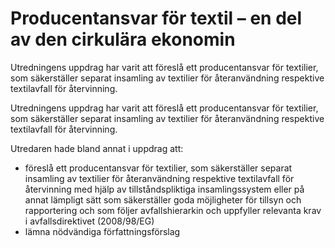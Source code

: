 # Producentansvar för textil – en del av den cirkulära ekonomin

Utredningens uppdrag har varit att föreslå ett producentansvar för textilier, som säkerställer separat insamling av textilier för återanvändning respektive textilavfall för återvinning.

Utredningens uppdrag har varit att föreslå ett producentansvar för textilier, som säkerställer separat insamling av textilier för återanvändning respektive textilavfall för återvinning.

Utredaren hade bland annat i uppdrag att:

* föreslå ett producentansvar för textilier, som säkerställer separat insamling av textilier för återanvändning respektive textilavfall för återvinning med hjälp av tillståndspliktiga insamlingssystem eller på annat lämpligt sätt som säkerställer goda möjligheter för tillsyn och rapportering och som följer avfallshierarkin och uppfyller relevanta krav i avfallsdirektivet (2008/98/EG)
* lämna nödvändiga författningsförslag
